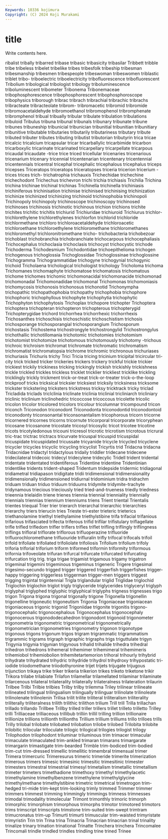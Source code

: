 ```yaml
---
Keywords: 10336 kojimura
Copyright: (C) 2024 Koji Murakami
---
```


# title

Write contents here.



ribalist
tribally tribarred tribase tribasic tribasicity tribasilar Tribbett tribble tribe tribeless
tribelet tribelike tribes tribesfolk tribeship tribesman tribesmanship tribesmen tribespeople tribeswoman
tribeswomen triblastic triblet tribo- triboelectric triboelectricity tribofluorescence tribofluorescent Tribolium tribological
tribologist tribology triboluminescence triboluminescent tribometer Tribonema Tribonemaceae tribophosphorescence tribophosphorescent tribophosphoroscope
tribophysics triborough tribrac tribrach tribrachial tribrachic tribrachs tribracteate tribracteolate tribrom-
tribromacetic tribromid tribromide tribromoacetaldehyde tribromoethanol tribromophenol tribromphenate tribromphenol tribual tribually
tribular tribulate tribulation tribulations tribuloid Tribulus tribuna tribunal tribunals tribunary
tribunate tribune tribunes tribuneship tribunicial tribunician tribunitial tribunitian tribunitiary tribunitive
tributable tributaries tributarily tributariness tributary tribute tributed tributer tributes tributing
tributist tributorian tributyrin trica tricae tricalcic tricalcium tricapsular tricar tricarballylic
tricarbimide tricarbon tricarboxylic tricarinate tricarinated tricarpellary tricarpellate tricarpous tricaudal tricaudate
-trice trice triced tricellular tricenaries tricenarious tricenarium tricenary tricennial tricentenarian
tricentenary tricentennial tricentennials tricentral tricephal tricephalic tricephalous tricephalus triceps tricepses
Triceratops triceratops triceratopses triceria tricerion tricerium -trices trices trich- trichatrophia
trichauxis Trichechidae trichechine trichechodont Trichechus trichevron trichi trichia trichiasis Trichilia
Trichina trichina trichinae trichinal trichinas Trichinella trichinella trichiniasis trichiniferous trichinisation
trichinise trichinised trichinising trichinization trichinize trichinized trichinizing trichinoid trichinophobia trichinopoli
Trichinopoly trichinopoly trichinoscope trichinoscopy trichinosed trichinoses trichinosis trichinotic trichinous trichion
trichions trichite trichites trichitic trichitis trichiurid Trichiuridae trichiuroid Trichiurus trichlor-
trichlorethylene trichlorethylenes trichlorfon trichlorid trichloride trichlormethane trichloro trichloroacetaldehyde trichloroacetic trichloroethane
trichloroethylene trichloromethane trichloromethanes trichloromethyl trichloronitromethane tricho- trichobacteria trichobezoar trichoblast trichobranchia
trichobranchiate trichocarpous trichocephaliasis Trichocephalus trichoclasia trichoclasis trichocyst trichocystic trichode Trichoderma
Trichodesmium Trichodontidae trichoepithelioma trichogen trichogenous trichoglossia Trichoglossidae Trichoglossinae trichoglossine Trichogramma
Trichogrammatidae trichogyne trichogynial trichogynic trichoid Tricholaena trichological trichologist trichology Tricholoma
trichoma Trichomanes trichomaphyte trichomatose trichomatosis trichomatous trichome trichomes trichomic trichomonacidal
trichomonacide trichomonad trichomonadal Trichomonadidae trichomonal Trichomonas trichomoniasis trichomycosis trichonosis trichonosus
trichonotid Trichonympha trichopathic trichopathophobia trichopathy trichophobia trichophore trichophoric trichophyllous trichophyte
trichophytia trichophytic Trichophyton trichophytosis Trichoplax trichopore trichopter Trichoptera trichoptera trichopteran
trichopteron trichopterous trichopterygid Trichopterygidae trichord trichorrhea trichorrhexic trichorrhexis Trichosanthes trichoschisis
trichoschistic trichoschistism trichosis trichosporange trichosporangial trichosporangium Trichosporum trichostasis Trichostema trichostrongyle
trichostrongylid Trichostrongylus trichothallic trichotillomania trichotomic trichotomies trichotomism trichotomist trichotomize trichotomous
trichotomously trichotomy -trichous trichroic trichroism trichromat trichromate trichromatic trichromatism trichromatist
trichromatopsia trichrome trichromic trichronous trichuriases trichuriasis Trichuris trichy Trici Tricia
tricing tricinium tricipital tricircular tri-city trick tricked tricker trickeries trickers
trickery trickful trickie trickier trickiest trickily trickiness tricking trickingly trickish
trickishly trickishness trickle trickled trickles trickless tricklet tricklier trickliest tricklike
trickling tricklingly trickly trickment trick-or-treat trick-or-treater trick-o-the-loop trickproof tricks tricksical
tricksier tricksiest tricksily tricksiness tricksome trickster trickstering tricksters trickstress tricksy
tricktrack tricky triclad Tricladida triclads triclclinia triclinate triclinia triclinial tricliniarch
tricliniary triclinic triclinium triclinohedric tricoccose tricoccous tricolette tricolic tricolon tricolor
tricolored tricolors tricolour tricolumnar tricompound tricon triconch Triconodon triconodont Triconodonta
triconodontid triconodontoid triconodonty triconsonantal triconsonantalism tricophorous tricorn tricorne tricornered tricornes
tricorns tricornute tricorporal tricorporate tricoryphean tricosane tricosanone tricostate tricosyl tricosylic
tricot tricotee tricotine tricots tricotyledonous tricouni tricresol tricrotic tricrotism tricrotous
tricrural tric-trac trictrac trictracs tricurvate tricuspal tricuspid tricuspidal tricuspidate tricuspidated
tricussate tricyanide tricycle tricycled tricyclene tricycler tricycles tricyclic tricycling tricyclist
Tricyrtis trid Tridacna tridacna Tridacnidae tridactyl tridactylous tridaily triddler tridecane
tridecene tridecilateral tridecoic tridecyl tridecylene tridecylic Tridell trident tridental tridentate
tridentated tridentiferous Tridentine tridentine Tridentinian tridentlike tridents trident-shaped Tridentum tridepside
tridermic tridiagonal tridiametral tridiapason tridigitate tridii tridimensional tridimensionality tridimensionally tridimensioned
tridiurnal tridominium tridra tridrachm triduam triduan triduo triduum triduums tridymite
tridymite-trachyte tridynamous triecious trieciously tried tried-and-trueness triedly triedness trieennia trielaidin
triene trienes triennia triennial trienniality triennially triennials triennias triennium trienniums
triens Trient triental Trientalis trientes triequal Trier trier trierarch trierarchal
trierarchic trierarchies trierarchy triers trierucin tries Trieste tri-ester trieteric trieterics
triethanolamine triethyl triethylamine triethylstibine trifa trifacial trifanious trifarious trifasciated trifecta
triferous trifid trifilar trifistulary triflagellate trifle trifled trifledom trifler triflers
trifles triflet trifling triflingly triflingness triflings trifloral triflorate triflorous trifluoperazine
trifluoride trifluorochloromethane trifluouride trifluralin trifly trifocal trifocals trifoil trifold trifoliate
trifoliated trifoliolate trifoliosis Trifolium trifolium trifoly triforia triforial triforium triform
triformed triformin triformity triformous trifornia trifoveolate trifuran trifurcal trifurcate trifurcated
trifurcating trifurcation trig trig. triga trigae trigamist trigamous trigamy trigatron
trigeminal trigemini trigeminous trigeminus trigeneric Trigere trigesimal trigesimo-secundo trigged trigger
triggered triggerfish triggerfishes trigger-happy triggering triggerless triggerman trigger-men triggers triggest
trigging trigintal trigintennial Trigla triglandular triglid Triglidae triglochid Triglochin triglochin
triglot trigly triglyceride triglycerides triglyceryl triglyph triglyphal triglyphed triglyphic triglyphical
triglyphs trigness trignesses trigo trigon Trigona trigona trigonal trigonally trigone
Trigonella trigonellin trigonelline trigoneutic trigoneutism Trigonia Trigoniaceae trigoniacean trigoniaceous trigonic
trigonid Trigoniidae trigonite trigonitis trigono- trigonocephalic trigonocephalous Trigonocephalus trigonocephaly trigonocerous
trigonododecahedron trigonodont trigonoid trigonometer trigonometria trigonometric trigonometrical trigonometrically trigonometrician trigonometries
trigonometry trigonon trigonotype trigonous trigons trigonum trigos trigram trigrammatic trigrammatism
trigrammic trigrams trigraph trigraphic trigraphs trigs triguttulate trigyn Trigynia trigynia
trigynian trigynous trihalid trihalide trihedra trihedral trihedron trihedrons trihemeral trihemimer
trihemimeral trihemimeris trihemiobol trihemiobolion trihemitetartemorion trihoral trihourly trihybrid trihydrate trihydrated
trihydric trihydride trihydrol trihydroxy trihypostatic tri-iodide triiodomethane triiodothyronine trijet trijets
trijugate trijugous trijunction trikaya trike triker trikeria trikerion trikes triketo
triketone trikir Trikora trilabe trilabiate Trilafon trilamellar trilamellated trilaminar trilaminate
trilarcenous trilateral trilaterality trilaterally trilateralness trilateration trilaurin Trilbee Trilbi Trilbie
trilbies Trilby trilby trilemma Triley trilinear trilineate trilineated trilingual trilingualism
trilingually trilinguar trilinolate trilinoleate trilinolenate trilinolenin Trilisa trilit trilite triliteral
triliteralism triliterality triliterally triliteralness trilith trilithic trilithon trilium Trill trill
Trilla trillachan trillado trillando Trillbee Trillby trilled triller trillers trillet
trilleto trilletto Trilley trilli Trilliaceae trilliaceous trillibub trilliin trillil trilling
trillion trillionaire trillionize trillions trillionth trillionths Trillium trillium trilliums trillo
trilloes trills Trilly trilobal trilobate trilobated trilobation trilobe trilobed Trilobita
trilobite trilobitic trilocular triloculate trilogic trilogical trilogies trilogist trilogy Trilophodon
trilophodont triluminar triluminous trim trimacer trimacular trimaculate trimaculated trim-ankled trimaran
trimarans trimargarate trimargarin trimastigate trim-bearded Trimble trim-bodiced trim-bodied trim-cut trim-dressed
trimellic trimellitic trimembral trimensual trimer Trimera trimercuric Trimeresurus trimeric trimeride
trimerite trimerization trimerous trimers trimesic trimesinic trimesitic trimesitinic trimester trimesters
trimestral trimestrial trimesyl trimetalism trimetallic trimetallism trimeter trimeters trimethadione trimethoxy
trimethyl trimethylacetic trimethylamine trimethylbenzene trimethylene trimethylglycine trimethylmethane trimethylstibine trimetric trimetrical
trimetrogon trim-hedged tri-mide trim-kept trim-looking trimly trimmed Trimmer trimmer trimmers
trimmest trimming trimmingly trimmings trimness trimnesses trimodal trimodality trimolecular Trimont
trimonthly trimoric trimorph trimorphic trimorphism trimorphous trimorphs trimotor trimotored trimotors
trims trimscript trimscripts trimstone trim-suited trim-swept trimtram trimucronatus trim-up Trimurti
trimurti trimuscular trim-waisted trimyristate trimyristin Trin trin Trina trina Trinacria
Trinacrian trinacrian trinal trinality trinalize trinary trination trinational Trinatte Trinchera
trinchera Trincomalee Trincomali trindle trindled trindles trindling trine trined Trinee
